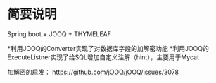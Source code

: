 # 简要说明
Spring boot + JOOQ + THYMELEAF

*利用JOOQ的Converter实现了对数据库字段的加解密功能
*利用JOOQ的ExecuteListner实现了给SQL增加自定义注解（hint），主要用于Mycat

加解密的启发： https://github.com/jOOQ/jOOQ/issues/3078
